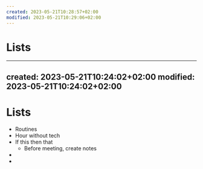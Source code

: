```yaml
---
created: 2023-05-21T10:28:57+02:00
modified: 2023-05-21T10:29:06+02:00
---
```


# Lists

---
created: 2023-05-21T10:24:02+02:00
modified: 2023-05-21T10:24:02+02:00
---

# Lists

- Routines
-   Hour without tech 
- If this then that
  - Before meeting, create notes 
-
-
